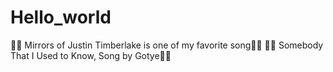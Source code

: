 # Hello_world
🎵🎵 Mirrors of Justin Timberlake is one of my favorite song🎵🎵
🎵🎵 Somebody That I Used to Know, Song by Gotye🎵🎵

